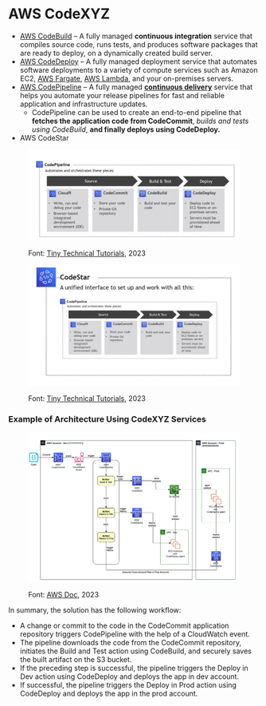 # AWS CodeXYZ

* [AWS CodeBuild](https://aws.amazon.com/codebuild/) – A fully managed **continuous integration** service that compiles source code, runs tests, and produces software packages that are ready to deploy, on a dynamically created build server.
* [AWS CodeDeploy](https://aws.amazon.com/codedeploy/) – A fully managed deployment service that automates software deployments to a variety of compute services such as Amazon EC2, [AWS Fargate](https://aws.amazon.com/fargate/), [AWS Lambda](http://aws.amazon.com/lambda), and your on-premises servers.
* [AWS CodePipeline](https://aws.amazon.com/codepipeline/) – A fully managed [**continuous delivery**](https://aws.amazon.com/devops/continuous-delivery/) service that helps you automate your release pipelines for fast and reliable application and infrastructure updates.&#x20;
  * CodePipeline can be used to create an end-to-end pipeline that **fetches the application code from CodeCommit**, _builds and tests using CodeBuild_, **and finally deploys using CodeDeploy.**
* AWS CodeStar

<figure><img src=".gitbook/assets/image (3) (1) (1).png" alt=""><figcaption><p>Font: <a href="https://www.youtube.com/@TinyTechnicalTutorials">Tiny Technical Tutorials</a>, 2023</p></figcaption></figure>

<figure><img src=".gitbook/assets/image (4) (1) (1).png" alt=""><figcaption><p>Font: <a href="https://www.youtube.com/@TinyTechnicalTutorials">Tiny Technical Tutorials</a>, 2023</p></figcaption></figure>

### Example of Architecture Using CodeXYZ Services

<figure><img src=".gitbook/assets/image (12) (1).png" alt=""><figcaption><p>Font: <a href="https://aws.amazon.com/blogs/devops/complete-ci-cd-with-aws-codecommit-aws-codebuild-aws-codedeploy-and-aws-codepipeline/">AWS Doc</a>, 2023</p></figcaption></figure>

In summary, the solution has the following workflow:

* A change or commit to the code in the CodeCommit application repository triggers CodePipeline with the help of a CloudWatch event.
* The pipeline downloads the code from the CodeCommit repository, initiates the Build and Test action using CodeBuild, and securely saves the built artifact on the S3 bucket.
* If the preceding step is successful, the pipeline triggers the Deploy in Dev action using CodeDeploy and deploys the app in dev account.
* If successful, the pipeline triggers the Deploy in Prod action using CodeDeploy and deploys the app in the prod account.
